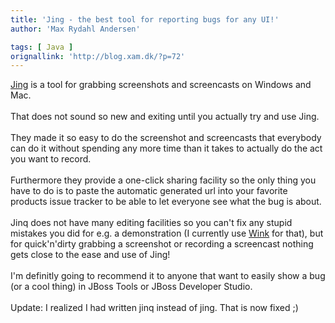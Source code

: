 ```yaml
---
title: 'Jing - the best tool for reporting bugs for any UI!'
author: 'Max Rydahl Andersen'

tags: [ Java ]
orignallink: 'http://blog.xam.dk/?p=72'
---
```

<div>
<a href="http://www.jingproject.com">Jing</a> is a tool for grabbing screenshots and screencasts on Windows and Mac. 
<br><br>
That does not sound so new and exiting until you actually try and use Jing. 
<br><br>
They made it so easy to do the screenshot and screencasts that everybody can do it without spending any more time than it takes to actually do the act you want to record.
<br><br>
Furthermore they provide a one-click sharing facility so the only thing you have to do is to paste the automatic generated url into your favorite products issue tracker to be able to let everyone see what the bug is about.
<br><br>
Jinq does not have many editing facilities so you can't fix any stupid mistakes you did for e.g. a demonstration (I currently use <a href="http://www.debugmode.com/wink/">Wink</a> for that), but for quick'n'dirty grabbing a screenshot or recording a screencast nothing gets close to the ease and use of Jing!
<br><br>
I'm definitly going to recommend it to anyone that want to easily show a bug (or a cool thing) in JBoss Tools or JBoss Developer Studio.
<br><br>
Update: I realized I had written jinq instead of jing. That is now fixed ;)
<br><br><br><br>
</div>
